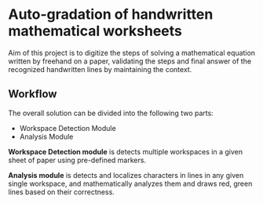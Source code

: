 # Auto-gradation of handwritten mathematical worksheets

Aim of this project is to digitize the steps of solving a mathematical equation written by freehand on a paper, validating the steps and final answer of the recognized handwritten lines by maintaining the context.

## Workflow

The overall solution can be divided into the following two parts:
  + Workspace Detection Module
  + Analysis Module
  
  **Workspace Detection module** is detects multiple workspaces in a given sheet of paper using pre-defined markers.
  
  **Analysis module** is detects and localizes characters in lines in any given single workspace, and mathematically analyzes them and draws red, green lines based on their correctness. 





